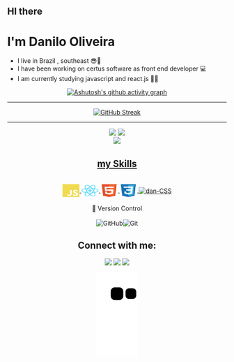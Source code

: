 ## HI there
# I'm  Danilo Oliveira


- I live in Brazil , southeast :sunglasses::sunrise:
- I have been working on certus software as front end developer :computer:
- I am currently studying javascript and react.js  :student:
<div align="center"> 
  
[![Ashutosh's github activity graph](https://github-readme-activity-graph.vercel.app/graph?username=danilo-programadorr&theme=react-dark&hide_border=true)](https://github.com/ashutosh00710/github-readme-activity-graph)

<hr/> 

  [![GitHub Streak](https://streak-stats.demolab.com?user=danilo-programadorr&theme=nightowl&locale=pt_BR&date_format=j%20M%5B%20Y%5D)](https://git.io/streak-stats)
  
</div>

<hr/>

<div align="center">
<img height="150em" src="https://github-profile-summary-cards.vercel.app/api/cards/profile-details?username=danilo-programadorr&theme=tokyonight"/>
<img height="150em" src="https://github-readme-stats.vercel.app/api?username=danilo-programadorr&show_icons=true&theme=tokyonight&include_all_commits=true&count_private=false&hide_border=true"/>
<div>
  <a href="https://github.com/danilo-programadorr">
  
  <img height="150em" src="https://github-readme-stats.vercel.app/api/top-langs/?username=danilo-programadorr&layout=compact&langs_count=7&theme=tokyonight&hide_border=true"/>
</div>

## my Skills
 
<div style="display: inline_block"><br>
  <img align="center" alt="dan-Js" height="30" width="40" src="https://raw.githubusercontent.com/devicons/devicon/master/icons/javascript/javascript-plain.svg">
  <img align="center" alt="dan-React" height="30" width="40" src="https://raw.githubusercontent.com/devicons/devicon/master/icons/react/react-original.svg">
  <img align="center" alt="dan-HTML" height="30" width="40" src="https://raw.githubusercontent.com/devicons/devicon/master/icons/html5/html5-original.svg">
  <img align="center" alt="dan-CSS" height="30" width="40" src="https://raw.githubusercontent.com/devicons/devicon/master/icons/css3/css3-original.svg">
  <a href="https://www.w3schools.com/css/"  target="_blank"> <img align="center" alt="dan-CSS" height="30" width="40" src="https://img.icons8.com/color/48/000000/sass.png"/> </a>
</div>
  
  <br>
 🔨 Version Control<br><br>
<img alt="GitHub" src="https://img.shields.io/badge/github-%23121011.svg?style=for-the-badge&logo=github&logoColor=white"/><img alt="Git" src="https://img.shields.io/badge/git-%23F05033.svg?style=for-the-badge&logo=git&logoColor=white"/>
  
  ## Connect with me: 
 
<div> 
  <a href="https://www.instagram.com/devcynistro/" target="_blank"><img src="https://img.shields.io/badge/-Instagram-%23E4405F?style=for-the-badge&logo=instagram&logoColor=white" target="_blank"></a> 	
  <a href = "mailto:danilooliveira.cnt@gmail.com"><img src="https://img.shields.io/badge/-Gmail-%23333?style=for-the-badge&logo=gmail&logoColor=white" target="_blank"></a>
  <a href="https://www.linkedin.com/in/danilo-oliveira-santos-20b2641b7/" target="_blank"><img src="https://img.shields.io/badge/-LinkedIn-%230077B5?style=for-the-badge&logo=linkedin&logoColor=white" target="_blank"></a> 


![Snake animation](https://github.com/danilo-programadorr/danilo-programadorr/blob/output/github-contribution-grid-snake.svg)



<!--
**danilo-programadorr/danilo-programadorr** is a ✨ _special_ ✨ repository because its `README.md` (this file) appears on your GitHub profile.

Here are some ideas to get you started:

- 🔭 I’m currently working on ...
- 🌱 I’m currently learning ...
- 👯 I’m looking to collaborate on ...
- 🤔 I’m looking for help with ...
- 💬 Ask me about ...
- 📫 How to reach me: ...
- 😄 Pronouns: ...
- ⚡ Fun fact: ...
-->
